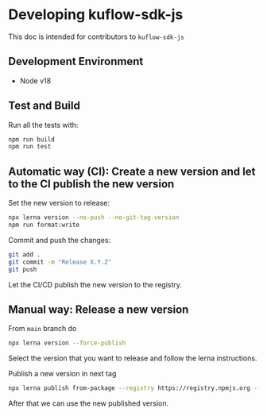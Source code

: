 # Developing kuflow-sdk-js

This doc is intended for contributors to `kuflow-sdk-js`

## Development Environment

- Node v18

## Test and Build

Run all the tests with:

```bash
npm run build
npm run test
```

## Automatic way (CI): Create a new version and let to the CI publish the new version

Set the new version to release:

```bash
npx lerna version --no-push --no-git-tag-version
npm run format:write
```

Commit and push the changes:

```bash
git add .
git commit -m "Release X.Y.Z"
git push
```

Let the CI/CD publish the new version to the registry.

## Manual way: Release a new version

From `main` branch do

```bash
npx lerna version --force-publish
```

Select the version that you want to release and follow the lerna instructions.

Publish a new version in next tag

```bash
npx lerna publish from-package --registry https://registry.npmjs.org --dist-tag next
```

After that we can use the new published version.
